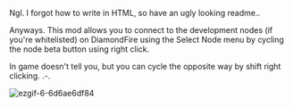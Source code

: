 <p>Ngl. I forgot how to write in HTML, so have an ugly looking readme..</p>
<p>Anyways. This mod allows you to connect to the development nodes (if you're whitelisted) on DiamondFire using the Select Node menu by cycling the node beta button using right click.</p>

<p>In game doesn't tell you, but you can cycle the opposite way by shift right clicking. .-.</p>

![ezgif-6-6d6ae6df84](https://github.com/user-attachments/assets/de34e2d7-df04-44b8-bd3b-8ba2a5ff81aa)
